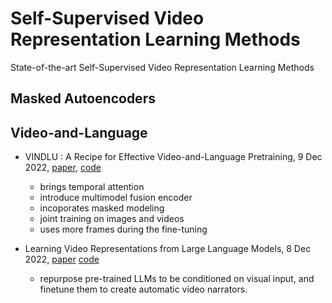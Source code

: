 # Self-Supervised Video Representation Learning Methods
State-of-the-art Self-Supervised Video Representation Learning Methods

## Masked Autoencoders


## Video-and-Language 

- VINDLU : A Recipe for Effective Video-and-Language Pretraining, 9 Dec 2022, [paper](https://arxiv.org/pdf/2212.05051.pdf), [code](https://github.com/klauscc/VindLU)
    - brings temporal attention
    - introduce multimodel fusion encoder
    - incoporates masked modeling
    - joint training on images and videos
    - uses more frames during the fine-tuning

- Learning Video Representations from Large Language Models, 8 Dec 2022, [paper](https://arxiv.org/pdf/2212.04501.pdf) [code]()
    - repurpose pre-trained LLMs to be conditioned on visual input, and finetune them to create automatic video narrators. 

